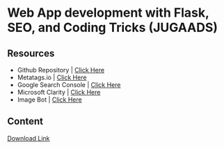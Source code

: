 # Web App development with Flask, SEO, and Coding Tricks (JUGAADS)

## Resources
* Github Repository | [Click Here](https://github.com/ssahibsingh/tss-day26-flask-and-shortcuts)
* Metatags.io | [Click Here](https://metatags.io/)
* Google Search Console | [Click Here](https://search.google.com/search-console/about)
* Microsoft Clarity | [Click Here](https://clarity.microsoft.com/)
* Image Bot | [Click Here](https://imgbot.net/)

## Content
[Download Link](https://minhaskamal.github.io/DownGit/#/home?url=https://github.com/ssahibsingh/development-lifecycle-seo-jugaad)